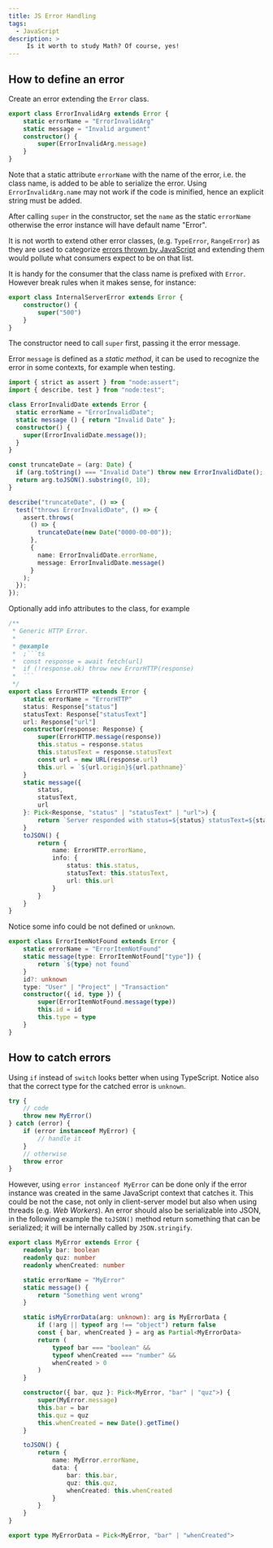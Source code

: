 ```yaml
---
title: JS Error Handling
tags:
  - JavaScript
description: >
     Is it worth to study Math? Of course, yes!
---
```


## How to define an error

Create an error extending the `Error` class.

```ts
export class ErrorInvalidArg extends Error {
	static errorName = "ErrorInvalidArg"
	static message = "Invalid argument"
	constructor() {
		super(ErrorInvalidArg.message)
	}
}
```

Note that a static attribute `errorName` with the name of the error, i.e. the class name,
is added to be able to serialize the error. Using `ErrorInvalidArg.name` may not work if the code is minified, hence an explicit string must be added.

After calling `super` in the constructor, set the `name` as the static `errorName` otherwise the error instance will have default name "Error".

It is not worth to extend other error classes, (e.g. `TypeError`, `RangeError`)
as they are used to categorize [errors thrown by JavaScript](https://developer.mozilla.org/en-US/docs/Web/JavaScript/Reference/Errors) and extending them would pollute what consumers expect to be on that list.

It is handy for the consumer that the class name is prefixed with `Error`.
However break rules when it makes sense, for instance:

```ts
export class InternalServerError extends Error {
	constructor() {
		super("500")
	}
}
```

The constructor need to call `super` first, passing it the error message.

Error `message` is defined as a _static method_, it can be used to recognize the error in some contexts, for example when testing.

```ts
import { strict as assert } from "node:assert";
import { describe, test } from "node:test";

class ErrorInvalidDate extends Error {
  static errorName = "ErrorInvalidDate";
  static message () { return "Invalid Date" };
  constructor() {
    super(ErrorInvalidDate.message());
  }
}

const truncateDate = (arg: Date) {
  if (arg.toString() === "Invalid Date") throw new ErrorInvalidDate();
  return arg.toJSON().substring(0, 10);
}

describe("truncateDate", () => {
  test("throws ErrorInvalidDate", () => {
    assert.throws(
      () => {
        truncateDate(new Date("0000-00-00"));
      },
      {
        name: ErrorInvalidDate.errorName,
        message: ErrorInvalidDate.message()
      }
    );
  });
});
```

Optionally add info attributes to the class, for example

````ts
/**
 * Generic HTTP Error.
 *
 * @example
 * 	;```ts
 * 	const response = await fetch(url)
 * 	if (!response.ok) throw new ErrorHTTP(response)
 * 	```
 */
export class ErrorHTTP extends Error {
	static errorName = "ErrorHTTP"
	status: Response["status"]
	statusText: Response["statusText"]
	url: Response["url"]
	constructor(response: Response) {
		super(ErrorHTTP.message(response))
		this.status = response.status
		this.statusText = response.statusText
		const url = new URL(response.url)
		this.url = `${url.origin}${url.pathname}`
	}
	static message({
		status,
		statusText,
		url
	}: Pick<Response, "status" | "statusText" | "url">) {
		return `Server responded with status=${status} statusText=${statusText} on URL=${url}`
	}
	toJSON() {
		return {
			name: ErrorHTTP.errorName,
			info: {
				status: this.status,
				statusText: this.statusText,
				url: this.url
			}
		}
	}
}
````

Notice some info could be not defined or `unknown`.

```ts
export class ErrorItemNotFound extends Error {
	static errorName = "ErrorItemNotFound"
	static message(type: ErrorItemNotFound["type"]) {
		return `${type} not found`
	}
	id?: unknown
	type: "User" | "Project" | "Transaction"
	constructor({ id, type }) {
		super(ErrorItemNotFound.message(type))
		this.id = id
		this.type = type
	}
}
```

## How to catch errors

Using `if` instead of `switch` looks better when using TypeScript.
Notice also that the correct type for the catched error is `unknown`.

```ts
try {
	// code
	throw new MyError()
} catch (error) {
	if (error instanceof MyError) {
		// handle it
	}
	// otherwise
	throw error
}
```

However, using `error instanceof MyError` can be done only if the error instance
was created in the same JavaScript context that catches it. This could be not
the case, not only in client-server model but also when using threads (e.g. _Web
Workers_).
An error should also be serializable into JSON, in the following example the
`toJSON()` method return something that can be serialized; it will be internally called by `JSON.stringify`.

```ts
export class MyError extends Error {
	readonly bar: boolean
	readonly quz: number
	readonly whenCreated: number

	static errorName = "MyError"
	static message() {
		return "Something went wrong"
	}

	static isMyErrorData(arg: unknown): arg is MyErrorData {
		if (!arg || typeof arg !== "object") return false
		const { bar, whenCreated } = arg as Partial<MyErrorData>
		return (
			typeof bar === "boolean" &&
			typeof whenCreated === "number" &&
			whenCreated > 0
		)
	}

	constructor({ bar, quz }: Pick<MyError, "bar" | "quz">) {
		super(MyError.message)
		this.bar = bar
		this.quz = quz
		this.whenCreated = new Date().getTime()
	}

	toJSON() {
		return {
			name: MyError.errorName,
			data: {
				bar: this.bar,
				quz: this.quz,
				whenCreated: this.whenCreated
			}
		}
	}
}

export type MyErrorData = Pick<MyError, "bar" | "whenCreated">
```

